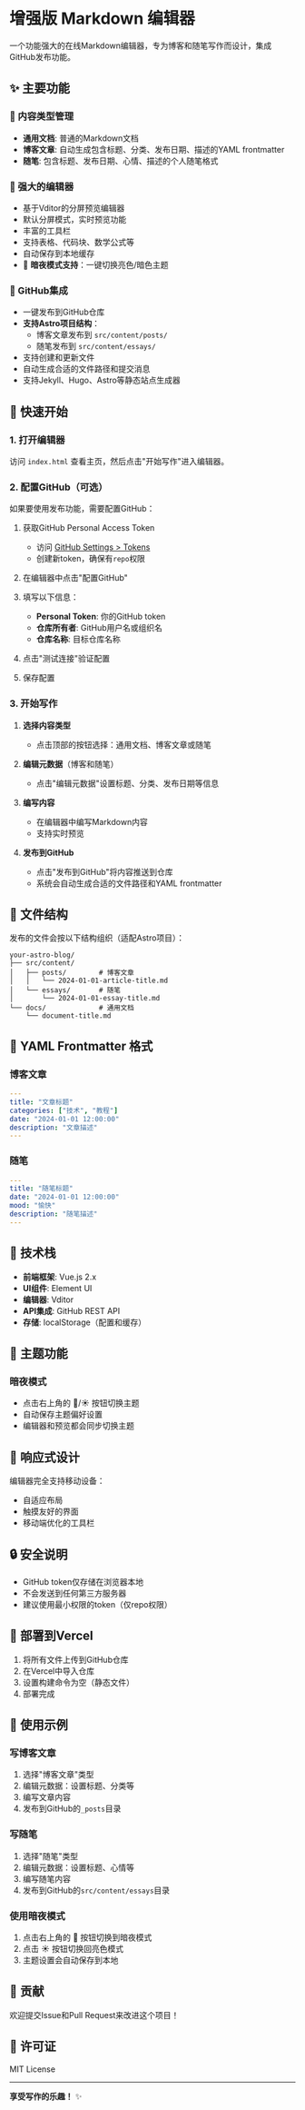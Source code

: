# 增强版 Markdown 编辑器

一个功能强大的在线Markdown编辑器，专为博客和随笔写作而设计，集成GitHub发布功能。

## ✨ 主要功能

### 🎯 内容类型管理
- **通用文档**: 普通的Markdown文档
- **博客文章**: 自动生成包含标题、分类、发布日期、描述的YAML frontmatter
- **随笔**: 包含标题、发布日期、心情、描述的个人随笔格式

### 📝 强大的编辑器
- 基于Vditor的分屏预览编辑器
- 默认分屏模式，实时预览功能
- 丰富的工具栏
- 支持表格、代码块、数学公式等
- 自动保存到本地缓存
- 🌙 **暗夜模式支持**：一键切换亮色/暗色主题

### 🚀 GitHub集成
- 一键发布到GitHub仓库
- **支持Astro项目结构**：
  - 博客文章发布到 `src/content/posts/`
  - 随笔发布到 `src/content/essays/`
- 支持创建和更新文件
- 自动生成合适的文件路径和提交消息
- 支持Jekyll、Hugo、Astro等静态站点生成器

## 🚀 快速开始

### 1. 打开编辑器
访问 `index.html` 查看主页，然后点击"开始写作"进入编辑器。

### 2. 配置GitHub（可选）
如果要使用发布功能，需要配置GitHub：

1. 获取GitHub Personal Access Token
   - 访问 [GitHub Settings > Tokens](https://github.com/settings/tokens)
   - 创建新token，确保有`repo`权限

2. 在编辑器中点击"配置GitHub"
3. 填写以下信息：
   - **Personal Token**: 你的GitHub token
   - **仓库所有者**: GitHub用户名或组织名
   - **仓库名称**: 目标仓库名称

4. 点击"测试连接"验证配置
5. 保存配置

### 3. 开始写作

1. **选择内容类型**
   - 点击顶部的按钮选择：通用文档、博客文章或随笔

2. **编辑元数据**（博客和随笔）
   - 点击"编辑元数据"设置标题、分类、发布日期等信息

3. **编写内容**
   - 在编辑器中编写Markdown内容
   - 支持实时预览

4. **发布到GitHub**
   - 点击"发布到GitHub"将内容推送到仓库
   - 系统会自动生成合适的文件路径和YAML frontmatter

## 📂 文件结构

发布的文件会按以下结构组织（适配Astro项目）：

```
your-astro-blog/
├── src/content/
│   ├── posts/        # 博客文章
│   │   └── 2024-01-01-article-title.md
│   └── essays/       # 随笔
│       └── 2024-01-01-essay-title.md
└── docs/             # 通用文档
    └── document-title.md
```

## 🎨 YAML Frontmatter 格式

### 博客文章
```yaml
---
title: "文章标题"
categories: ["技术", "教程"]
date: "2024-01-01 12:00:00"
description: "文章描述"
---
```

### 随笔
```yaml
---
title: "随笔标题"
date: "2024-01-01 12:00:00"
mood: "愉快"
description: "随笔描述"
---
```

## 🔧 技术栈

- **前端框架**: Vue.js 2.x
- **UI组件**: Element UI
- **编辑器**: Vditor
- **API集成**: GitHub REST API
- **存储**: localStorage（配置和缓存）

## 🎨 主题功能

### 暗夜模式
- 点击右上角的 🌙/☀️ 按钮切换主题
- 自动保存主题偏好设置
- 编辑器和预览都会同步切换主题

## 📱 响应式设计

编辑器完全支持移动设备：
- 自适应布局
- 触摸友好的界面
- 移动端优化的工具栏

## 🔒 安全说明

- GitHub token仅存储在浏览器本地
- 不会发送到任何第三方服务器
- 建议使用最小权限的token（仅repo权限）

## 🚀 部署到Vercel

1. 将所有文件上传到GitHub仓库
2. 在Vercel中导入仓库
3. 设置构建命令为空（静态文件）
4. 部署完成

## 📝 使用示例

### 写博客文章
1. 选择"博客文章"类型
2. 编辑元数据：设置标题、分类等
3. 编写文章内容
4. 发布到GitHub的`_posts`目录

### 写随笔
1. 选择"随笔"类型
2. 编辑元数据：设置标题、心情等
3. 编写随笔内容
4. 发布到GitHub的`src/content/essays`目录

### 使用暗夜模式
1. 点击右上角的 🌙 按钮切换到暗夜模式
2. 点击 ☀️ 按钮切换回亮色模式
3. 主题设置会自动保存到本地

## 🤝 贡献

欢迎提交Issue和Pull Request来改进这个项目！

## 📄 许可证

MIT License

---

**享受写作的乐趣！** ✨
